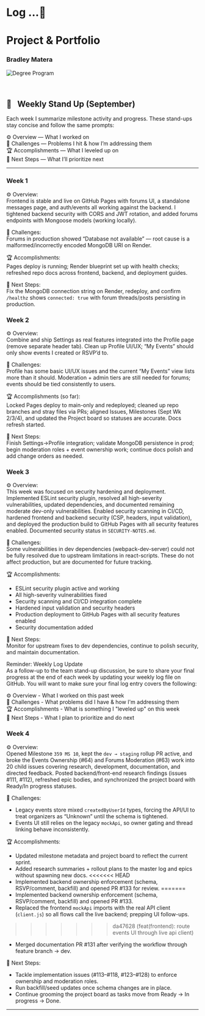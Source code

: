 # Log ...🚀 

# Project & Portfolio  
### Bradley Matera  

![Degree Program](https://img.shields.io/badge/degree-web%20development-blue.svg)&nbsp;  

<br>

## 📢 &nbsp; Weekly Stand Up (September)

Each week I summarize milestone activity and progress. These stand-ups stay concise and follow the same prompts:

⚙️ Overview — What I worked on  
🌵 Challenges — Problems I hit & how I’m addressing them  
🏆 Accomplishments — What I leveled up on  
🔮 Next Steps — What I’ll prioritize next
_______

### Week 1

⚙️ Overview:  
Frontend is stable and live on GitHub Pages with forums UI, a standalone messages page, and auth/events all working against the backend. I tightened backend security with CORS and JWT rotation, and added forums endpoints with Mongoose models (working locally).

🌵 Challenges:  
Forums in production showed “Database not available” — root cause is a malformed/incorrectly encoded MongoDB URI on Render.

🏆 Accomplishments:  
Pages deploy is running; Render blueprint set up with health checks; refreshed repo docs across frontend, backend, and deployment guides.

🔮 Next Steps:  
Fix the MongoDB connection string on Render, redeploy, and confirm `/healthz` shows `connected: true` with forum threads/posts persisting in production.

### Week 2

⚙️ Overview:  
Combine and ship Settings as real features integrated into the Profile page (remove separate header tab). Clean up Profile UI/UX; “My Events” should only show events I created or RSVP’d to.

🌵 Challenges:  
Profile has some basic UI/UX issues and the current “My Events” view lists more than it should. Moderation + admin tiers are still needed for forums; events should be tied consistently to users.

🏆 Accomplishments (so far):  
Locked Pages deploy to main-only and redeployed; cleaned up repo branches and stray files via PRs; aligned Issues, Milestones (Sept Wk 2/3/4), and updated the Project board so statuses are accurate. Docs refresh started.

🔮 Next Steps:  
Finish Settings→Profile integration; validate MongoDB persistence in prod; begin moderation roles + event ownership work; continue docs polish and add change orders as needed.

### Week 3

⚙️ Overview:  
This week was focused on security hardening and deployment. Implemented ESLint security plugin, resolved all high-severity vulnerabilities, updated dependencies, and documented remaining moderate dev-only vulnerabilities. Enabled security scanning in CI/CD, hardened frontend and backend security (CSP, headers, input validation), and deployed the production build to GitHub Pages with all security features enabled. Documented security status in `SECURITY-NOTES.md`.

🌵 Challenges:  
Some vulnerabilities in dev dependencies (webpack-dev-server) could not be fully resolved due to upstream limitations in react-scripts. These do not affect production, but are documented for future tracking.

🏆 Accomplishments:  
- ESLint security plugin active and working
- All high-severity vulnerabilities fixed
- Security scanning and CI/CD integration complete
- Hardened input validation and security headers
- Production deployment to GitHub Pages with all security features enabled
- Security documentation added

🔮 Next Steps:  
Monitor for upstream fixes to dev dependencies, continue to polish security, and maintain documentation.

Reminder:  Weekly Log Update  
As a follow-up to the team stand-up discussion, be sure to share your final progress at the end of each week by updating your weekly log file on GitHub. You will want to make sure your final log entry covers the following:

⚙️ Overview - What I worked on this past week  
🌵 Challenges - What problems did I have & how I'm addressing them  
🏆 Accomplishments - What is something I "leveled up" on this week  
🔮 Next Steps - What I plan to prioritize and do next

### Week 4

⚙️ Overview:  
Opened Milestone `359 MS 10`, kept the `dev → staging` rollup PR active, and broke the Events Ownership (#64) and Forums Moderation (#63) work into 20 child issues covering research, development, documentation, and directed feedback. Posted backend/front-end research findings (issues #111, #112), refreshed epic bodies, and synchronized the project board with Ready/In progress statuses.

🌵 Challenges:  
- Legacy events store mixed `createdByUserId` types, forcing the API/UI to treat organizers as “Unknown” until the schema is tightened.
- Events UI still relies on the legacy `mockApi`, so owner gating and thread linking behave inconsistently.

🏆 Accomplishments:  
- Updated milestone metadata and project board to reflect the current sprint.
- Added research summaries + rollout plans to the master log and epics without spawning new docs.
<<<<<<< HEAD
- Implemented backend ownership enforcement (schema, RSVP/comment, backfill) and opened PR #133 for review.
=======
- Implemented backend ownership enforcement (schema, RSVP/comment, backfill) and opened PR #133.
- Replaced the frontend `mockApi` imports with the real API client (`client.js`) so all flows call the live backend; prepping UI follow-ups.
>>>>>>> da47628 (feat(frontend): route events UI through live api client)
- Merged documentation PR #131 after verifying the workflow through feature branch → dev.

🔮 Next Steps:  
- Tackle implementation issues (#113–#118, #123–#128) to enforce ownership and moderation roles.
- Run backfill/seed updates once schema changes are in place.
- Continue grooming the project board as tasks move from Ready → In progress → Done.
_______
